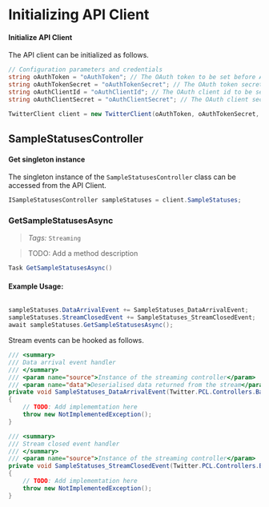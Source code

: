 # Initializing API Client

#### Initialize API Client
The API client can be initialized as follows.

```csharp
// Configuration parameters and credentials
string oAuthToken = "oAuthToken"; // The OAuth token to be set before API calls
string oAuthTokenSecret = "oAuthTokenSecret"; // The OAuth token secret to be set before API calls
string oAuthClientId = "oAuthClientId"; // The OAuth client id to be set before API calls
string oAuthClientSecret = "oAuthClientSecret"; // The OAuth client secret to be set before API calls

TwitterClient client = new TwitterClient(oAuthToken, oAuthTokenSecret, oAuthClientId, oAuthClientSecret);
```

## SampleStatusesController

#### Get singleton instance
The singleton instance of the ``` SampleStatusesController ``` class can be accessed from the API Client.
```csharp
ISampleStatusesController sampleStatuses = client.SampleStatuses;
```

### GetSampleStatusesAsync

> *Tags:*  ``` Streaming ``` 

> TODO: Add a method description

```csharp
Task GetSampleStatusesAsync()
```

#### Example Usage:
```csharp

sampleStatuses.DataArrivalEvent += SampleStatuses_DataArrivalEvent;
sampleStatuses.StreamClosedEvent += SampleStatuses_StreamClosedEvent;
await sampleStatuses.GetSampleStatusesAsync();

```

Stream events can be hooked as follows.
```csharp
/// <summary>
/// Data arrival event handler
/// </summary>
/// <param name="source">Instance of the streaming controller</param>
/// <param name="data">Deserialised data returned from the stream</param>
private void SampleStatuses_DataArrivalEvent(Twitter.PCL.Controllers.BaseStreamHandler<dynamic> source, dynamic data)
{
    // TODO: Add implememtation here
    throw new NotImplementedException();
}

/// <summary>
/// Stream closed event handler
/// </summary>
/// <param name="source">Instance of the streaming controller</param>
private void SampleStatuses_StreamClosedEvent(Twitter.PCL.Controllers.BaseStreamHandler<dynamic> source)
{
    // TODO: Add implememtation here
    throw new NotImplementedException();
}
```





